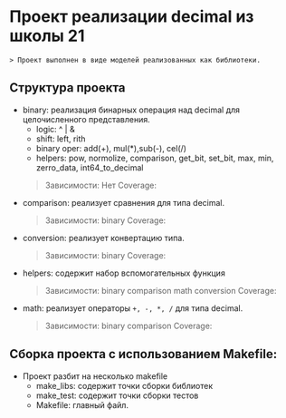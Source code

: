 # Проект реализации decimal из школы 21
    > Проект выполнен в виде моделей реализованных как библиотеки. 
## Структура проекта
- binary: реализация бинарных операция над decimal для целочисленного представления.
    * logic: ^ | &
    * shift: left, rith
    * binary oper: add(+), mul(*),sub(-), cel(/)
    * helpers: pow, normolize, comparison, get_bit, set_bit, max, min, zerro_data, int64_to_decimal
    > Зависимости: Нет
    > Coverage: 
- comparison: реализует сравнения для типа decimal.
    > Зависимости: binary
    > Coverage: 
- conversion: реализует конвертацию типа.
    > Зависимости: binary
    > Coverage: 
- helpers: содержит набор вспомогательных функция
    > Зависимости: binary comparison math conversion
    > Coverage: 
- math: реализует операторы `+, -, *, /` для типа decimal. 
    > Зависимости: binary comparison
    > Coverage: 


## Сборка проекта с использованием Makefile:
-  Проект разбит на несколько makefile
    * make_libs: содержит точки сборки библиотек
    * make_test: содержит точки сборки тестов
    * Makefile: главный файл.